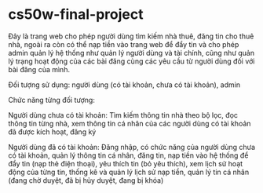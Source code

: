 # cs50w-final-project

Đây là trang web cho phép người dùng tìm kiếm nhà thuê, đăng tin cho thuê nhà, ngoài ra còn có thể nạp tiền vào trang web để đẩy tin và cho phép admin quản lý hệ thống như quản lý người dùng và tài chính, cũng như quản lý trạng hoạt động của các bài đăng cùng các yêu cầu từ người dùng đối với bài đăng của mình.

Đối tượng sử dụng: người dùng (có tài khoản, chưa có tài khoản), admin

Chức năng từng đối tượng: 

Người dùng chưa có tài khoản: Tìm kiếm thông tin nhà theo bộ lọc, đọc thông tin từng nhà, xem thông tin cá nhân của các người dùng có tài khoản đã được kích hoạt, đăng ký

Người dùng đã có tài khoản: Đăng nhập, có chức năng của người dùng chưa có tài khoản, quản lý thông tin cá nhân, đăng tin, nạp tiền vào hệ thống để đẩy tin (nạp thẻ điện thoại), yêu thích tin (bỏ yêu thích), xem lịch sử hoạt động của từng tin, thống kê và quản lý lịch sử nạp tiền, quản lý tin cá nhân (đang chờ duyệt, đã bị hủy duyệt, đang bị khóa)
